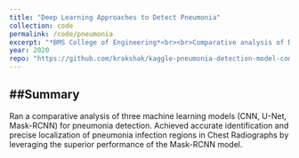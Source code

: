 ```yaml
---
title: "Deep Learning Approaches to Detect Pneumonia"
collection: code
permalink: /code/pneumonia
excerpt: "*BMS College of Engineering*<br><br>Comparative analysis of Deep learning approaches to detect pneumonia using Chest Radiographs.<br><b>Skills</b>: Python data manipulation - Numpy, Pandas, Deep Learning - CNN (Classification), U-Net (Segmentation), Mask-RCNN (Object Detection and Localization)."
year: 2020
repo: "https://github.com/krakshak/kaggle-pneumonia-detection-model-comparision"
---
```


##Summary
---

Ran a comparative analysis of three machine learning models (CNN, U-Net, Mask-RCNN) for pneumonia detection. Achieved accurate identification and precise localization of pneumonia infection regions in Chest Radiographs by leveraging the superior performance of the Mask-RCNN model.
